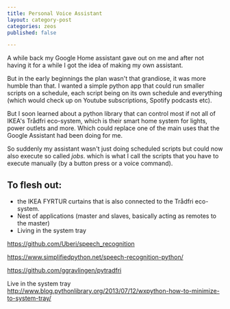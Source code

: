 ```yaml
---
title: Personal Voice Assistant
layout: category-post
categories: zeos
published: false

---
```


A while back my Google Home assistant gave out on me and after not having it for a while I got the idea of making my own assistant.

But in the early beginnings the plan wasn't that grandiose, it was more humble than that. I wanted a simple python app that could run smaller scripts on a schedule, each script being on its own schedule and everything (which would check up on Youtube subscriptions, Spotify podcasts etc).

But I soon learned about a python library that can control most if not all of IKEA's Trådfri eco-system, which is their smart home system for lights, power outlets and more. Which could replace one of the main uses that the Google Assistant had been doing for me.

So suddenly my assistant wasn't just doing scheduled scripts but could now also execute so called *jobs*. which is what I call the scripts that you have to execute manually (by a button press or a voice command).



## To flesh out:

- the IKEA FYRTUR curtains that is also connected to the Trådfri eco-system.
- Nest of applications (master and slaves, basically acting as remotes to the master)
- Living in the system tray



https://github.com/Uberi/speech_recognition

https://www.simplifiedpython.net/speech-recognition-python/

https://github.com/ggravlingen/pytradfri

Live in the system tray http://www.blog.pythonlibrary.org/2013/07/12/wxpython-how-to-minimize-to-system-tray/
